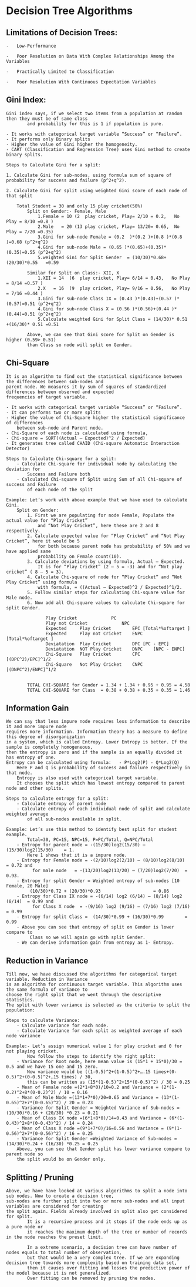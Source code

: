 # Decision Tree Algorithms

## Limitations of Decision Trees:

	-	Low-Performance
  
	-	Poor Resolution on Data With Complex Relationships Among the Variables
  
	-	Practically Limited to Classification							
  
	-	Poor Resolution With Continuous Expectation Variables
  
## Gini Index:

	Gini index says, if we select two items from a population at random then they must be of same class 
      		and probability for this is 1 if population is pure.

	- It works with categorical target variable “Success” or “Failure”.
	- It performs only Binary splits
	- Higher the value of Gini higher the homogeneity.
	- CART (Classification and Regression Tree) uses Gini method to create binary splits.
											
	Steps to Calculate Gini for a split: 
			
	1. Calculate Gini for sub-nodes, using formula sum of square of probability for success and failure (p^2+q^2).
	
	2. Calculate Gini for split using weighted Gini score of each node of that split
				
		Total Student = 30 and only 15 play cricket(50%)
			Split on Gender:- Female, Male
				1.Female = 10 (2  play cricket, Play= 2/10 = 0.2,   No Play = 8/10 =0.8 )
				2.Male	 = 20 (13 play cricket, Play= 13/20= 0.65,  No Play = 7/20 =0.35)
				3.Gini for sub-node Female = (0.2  )*(0.2 )+(0.8 )*(0.8 )=0.68 (p^2+q^2)
				4.Gini for sub-node Male = (0.65 )*(0.65)+(0.35)*(0.35)=0.55 (p^2+q^2)
				5.weighted Gini for Split Gender  = (10/30)*0.68+(20/30)*0.55   =0.59

			Similar for Split on Class:- XII, X
				1.XII = 14  (6  play cricket, Play= 6/14 = 0.43,   No Play = 8/14 =0.57 )
				2.X   = 16  (9  play cricket, Play= 9/16 = 0.56,   No Play = 7/16 =0.44 )
				3.Gini for sub-node Class IX = (0.43 )*(0.43)+(0.57 )*(0.57)=0.51 (p^2+q^2)
				4.Gini for sub-node Class X = (0.56 )*(0.56)+(0.44 )*(0.44)=0.51 (p^2+q^2)
				5.Calculate weighted Gini for Split Class = (14/30)* 0.51 +(16/30)* 0.51 =0.51
						
			Above, we can see that Gini score for Split on Gender is higher (0.59> 0.51) 
			than Class so node will split on Gender.	  

## Chi-Square

	It is an algorithm to find out the statistical significance between the differences between sub-nodes and 
	parent node. We measures it by sum of squares of standardized differences between observed and expected 
	frequencies of target variable.

	- It works with categorical target variable “Success” or “Failure”.
	- It can performs two or more splits
	- Higher the value of Chi-Square higher the statistical significance of differences 
		between sub-node and Parent node.
	- Chi-Square of each node is calculated using formula,
	- Chi-square = SQRT((Actual – Expected)^2 / Expected)
	- It generates tree called CHAID (Chi-square Automatic Interaction Detector)
			
	Steps to Calculate Chi-square for a split:
		- Calculate Chi-square for individual node by calculating the deviation for 
			Success and Failure both
		- Calculated Chi-square of Split using Sum of all Chi-square of success and Failure 
			of each node of the split					
			
	Example: Let’s work with above example that we have used to calculate Gini.		
		Split on Gender:
			1. First we are populating for node Female, Populate the actual value for “Play Cricket” 
				and “Not Play Cricket”, here these are 2 and 8 respectively.
			2. Calculate expected value for “Play Cricket” and “Not Play Cricket”, here it would be 5 
				for both because parent node has probability of 50% and we have applied same 
				probability on Female count(10).
			3. Calculate deviations by using formula, Actual – Expected. 
				It is for “Play Cricket” (2 – 5 = -3) and for “Not play cricket” ( 8 – 5 = 3).
			4. Calculate Chi-square of node for “Play Cricket” and “Not Play Cricket” using formula 
				with formula, = ((Actual – Expected)^2 / Expected)^1/2. 				
			5. Follow similar steps for calculating Chi-square value for Male node.			
			6. Now add all Chi-square values to calculate Chi-square for split Gender.
		
			       Play Cricket	 			PC
			       Play not Cricket 			NPC 		
			       Expected 	Play Cricket 		EPC	[Total*%oftarget ]
			       Expected 	Play not Cricket	ENPC	[Total*%oftarget ]
			       Deviatation 	Play Cricket		DPC	[PC - EPC]
			       Deviatation 	NOT Play Cricket	DNPC	[NPC - ENPC]
			       Chi-Square  	Play Cricket		CPC 	[(DPC^2)/EPC]^1/2
			       Chi-Square  	Not Play Cricket	CNPC	[(DNPC^2)/ENPC]^1/2


			TOTAL CHI-SQUARE for Gender = 1.34 + 1.34 + 0.95 + 0.95 = 4.58
			TOTAL CHI-SQUARE for Class  = 0.38 + 0.38 + 0.35 + 0.35 = 1.46

## Information Gain
	We can say that less impure node requires less information to describe it and more impure node 
	requires more information. Information theory has a measure to define this degree of disorganization 
	in a system, which is called Entropy. Lower Entropy is better. If the sample is completely homogeneous, 
	then the entropy is zero and if the sample is an equally divided it has entropy of one. 
	Entropy can be calculated using formula:   - P*Log2(P) - Q*Log2(Q)
		Here P and Q is probability of success and failure respectively in that node. 
		Entropy is also used with categorical target variable. 
		It chooses the split which has lowest entropy compared to parent node and other splits.
				
	Steps to calculate entropy for a split:
		- Calculate entropy of parent node
		- Calculate entropy of each individual node of split and calculate weighted average 
			of all sub-nodes available in split.	
				
	Example: Let’s use this method to identify best split for student example. 	
			Total=30, PC=15, NPC=15, P=PC/Total, Q=NPC/Total			
		- Entropy for parent node = -(15/30)log2(15/30) – (15/30)log2(15/30) 	= 1. 		
			Here 1 shows that it is a impure node. 
		- Entropy for Female node = -(2/10)log2(2/10) – (8/10)log2(8/10) 	= 0.72 and 
			  for male node   = -(13/20)log2(13/20) – (7/20)log2(7/20) 	= 0.93.
		- Entropy for split Gender = Weighted entropy of sub-nodes [10 Female, 20 Male] 
			 (10/30)*0.72 + (20/30)*0.93 					= 0.86 
		- Entropy for Class IX node = -(6/14) log2 (6/14) – (8/14) log2 (8/14) 	= 0.99 and 
			  for Class X node  = -(9/16) log2 (9/16) – (7/16) log2 (7/16) 	= 0.99
		- Entropy for split Class =  (14/30)*0.99 + (16/30)*0.99 		= 0.99
		- Above you can see that entropy of split on Gender is lower compare to 
			 Class so we will again go with split Gender. 
		- We can derive information gain from entropy as 1- Entropy.


## Reduction in Variance
	Till now, we have discussed the algorithms for categorical target variable. Reduction in Variance 
	is an algorithm for continuous target variable. This algorithm uses the same formula of variance to 
	choose the right split that we went through the descriptive statistics. 
	The split with lower variance is selected as the criteria to split the population:
			
	Steps to calculate Variance:
		- Calculate variance for each node.
		- Calculate Variance for each split as weighted average of each node variance
			
	Example:- Let’s assign numerical value 1 for play cricket and 0 for not playing cricket. 
			Now follow the steps to identify the right split:
		- Variance for Root node, here mean value is (15*1 + 15*0)/30 = 0.5 and we have 15 one and 15 zero. 
			Now variance would be ((1-0.5)^2+(1-0.5)^2+….15 times+(0-0.5)^2+(0-0.5)^2+…15 times) / 30,
			this can be written as (15*(1-0.5)^2+15*(0-0.5)^2) / 30 = 0.25
		- Mean of Female node =(2*1+8*0)/10=0.2 and Variance = (2*(1-0.2)^2+8*(0-0.2)^2) / 10 = 0.16
		- Mean of Male Node =(13*1+7*0)/20=0.65 and Variance = (13*(1-0.65)^2+7*(0-0.65)^2) / 20 = 0.23
		- Variance for Split Gender = Weighted Variance of Sub-nodes = (10/30)*0.16 + (20/30) *0.23 = 0.21
		- Mean of Class IX node =(6*1+8*0)/14=0.43 and Variance = (6*(1-0.43)^2+8*(0-0.43)^2) / 14 = 0.24
		- Mean of Class X node =(9*1+7*0)/16=0.56 and Variance = (9*(1-0.56)^2+7*(0-0.56)^2) / 16 = 0.25
		- Variance for Split Gender =Weighted Variance of Sub-nodes = (14/30)*0.24 + (16/30) *0.25 = 0.25
		Above, you can see that Gender split has lower variance compare to parent node so 
		the split would be on Gender only.
		
## Splitting / Pruning
	Above, we have have looked at various algorithms to split a node into sub nodes. Now to create a decision tree, 
	sub-nodes are further split into two or more sub-nodes and all input variables are considered for creating 
	the split again. Fields already involved in split also get considered for split. 
			It is a recursive process and it stops if the node ends up as a pure node or 
			it reaches the maximum depth of the tree or number of records in the node reaches the preset limit.

			In a extreme scenario, a decision tree can have number of nodes equals to total number of observation, 
			but that would be a very complex tree. If we are expanding decision tree towards more complexity based on training data set, 
			then it causes over fitting and losses the predictive power of the model because it is not generalized. 
			Over fitting can be removed by pruning the nodes.		
